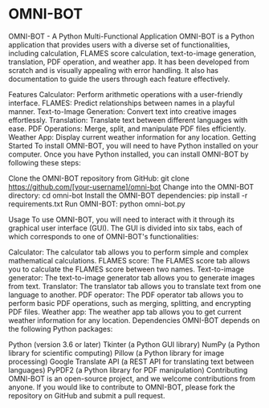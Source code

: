# OMNI-BOT
OMNI-BOT - A Python Multi-Functional Application
OMNI-BOT is a Python application that provides users with a diverse set of functionalities, including calculation, FLAMES score calculation, text-to-image generation, translation, PDF operation, and weather app. It has been developed from scratch and is visually appealing with error handling. It also has documentation to guide the users through each feature effectively.

Features
Calculator: Perform arithmetic operations with a user-friendly interface.
FLAMES: Predict relationships between names in a playful manner.
Text-to-Image Generation: Convert text into creative images effortlessly.
Translation: Translate text between different languages with ease.
PDF Operations: Merge, split, and manipulate PDF files efficiently.
Weather App: Display current weather information for any location.
Getting Started
To install OMNI-BOT, you will need to have Python installed on your computer. Once you have Python installed, you can install OMNI-BOT by following these steps:

Clone the OMNI-BOT repository from GitHub:
git clone https://github.com/[your-username]/omni-bot
Change into the OMNI-BOT directory:
cd omni-bot
Install the OMNI-BOT dependencies:
pip install -r requirements.txt
Run OMNI-BOT:
python omni-bot.py

Usage
To use OMNI-BOT, you will need to interact with it through its graphical user interface (GUI). The GUI is divided into six tabs, each of which corresponds to one of OMNI-BOT's functionalities:

Calculator: The calculator tab allows you to perform simple and complex mathematical calculations.
FLAMES score: The FLAMES score tab allows you to calculate the FLAMES score between two names.
Text-to-image generator: The text-to-image generator tab allows you to generate images from text.
Translator: The translator tab allows you to translate text from one language to another.
PDF operator: The PDF operator tab allows you to perform basic PDF operations, such as merging, splitting, and encrypting PDF files.
Weather app: The weather app tab allows you to get current weather information for any location.
Dependencies
OMNI-BOT depends on the following Python packages:

Python (version 3.6 or later)
Tkinter (a Python GUI library)
NumPy (a Python library for scientific computing)
Pillow (a Python library for image processing)
Google Translate API (a REST API for translating text between languages)
PyPDF2 (a Python library for PDF manipulation)
Contributing
OMNI-BOT is an open-source project, and we welcome contributions from anyone. If you would like to contribute to OMNI-BOT, please fork the repository on GitHub and submit a pull request.
